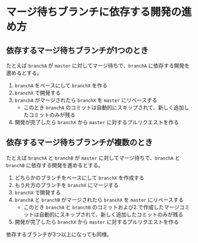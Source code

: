 # マージ待ちブランチに依存する開発の進め方

## 依存するマージ待ちブランチが1つのとき

たとえば `branchA` が `master` に対してマージ待ちで、`branchA` に依存する開発を進めるとする。  

1. `branchA` をベースにして `branchX` を作る
2. `branchX` で開発する
3. `branchA` がマージされたら `branchX` を `master` にリベースする
    - このとき `branchA` のコミットは自動的にスキップされて、新しく追加したコミットのみが残る
4. 開発が完了したら `branchX` から `master` に対するプルリクエストを作る


## 依存するマージ待ちブランチが複数のとき

たとえば `branchA` と `branchB` が `master` に対してマージ待ちで、`branchA` と `branchB` に依存する開発を進めるとする。  

1. どちらかのブランチをベースにして `branchX` を作成する
2. もう片方のブランチを `branchX` にマージする
3. `branchX` で開発する
4. `branchA` と `branchB` がマージされたら `branchX` を `master` にリベースする
    - このとき `branchA` と `branchB` のコミットおよび2.で作成したマージコミットは自動的にスキップされて、新しく追加したコミットのみが残る
5. 開発が完了したら `branchX` から `master` に対するプルリクエストを作る

依存するブランチが3つ以上になっても同様。
